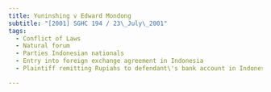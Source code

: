 ```yaml
---
title: Yuninshing v Edward Mondong
subtitle: "[2001] SGHC 194 / 23\_July\_2001"
tags:
  - Conflict of Laws
  - Natural forum
  - Parties Indonesian nationals
  - Entry into foreign exchange agreement in Indonesia
  - Plaintiff remitting Rupiahs to defendant\'s bank account in Indonesia

---
```



